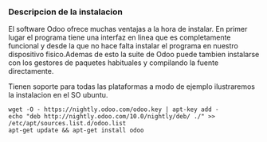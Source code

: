 ### Descripcion de la instalacion

El software Odoo ofrece muchas ventajas a la hora de instalar.
En primer lugar el programa tiene una interfaz en linea que es completamente funcional y
desde la que no hace falta instalar el programa en nuestro dispositivo fisico.Ademas de
esto la suite de Odoo puede tambien instalarse con los gestores de paquetes habituales y
compilando la fuente directamente.

Tienen soporte para todas las plataformas a modo de ejemplo ilustraremos la instalacion en
el SO ubuntu.

````
wget -O - https://nightly.odoo.com/odoo.key | apt-key add -
echo "deb http://nightly.odoo.com/10.0/nightly/deb/ ./" >> /etc/apt/sources.list.d/odoo.list
apt-get update && apt-get install odoo
````
